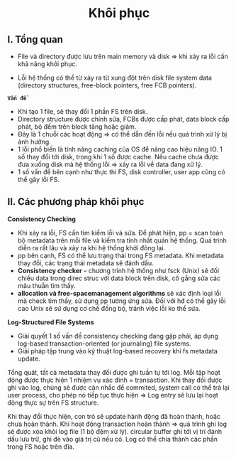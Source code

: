 <h1 align="center">Khôi phục</h1>

## I. Tổng quan

- File và directory được lưu trên main memory và disk => khi xảy ra lỗi cần khả năng khôi phục.

- Lỗi hệ thống có thể từ xảy ra từ xung đột trên disk file system data (directory structures, free-block pointers, free FCB pointers).

**`Vấn đề`**
- Khi tạo 1 file, sẽ thay đổi 1 phần FS trên disk.
- Directory structure được chỉnh sửa, FCBs được cấp phát, data block cấp phát, bộ đếm trên block tăng hoặc giảm.
- Đây là 1 chuỗi các hoạt động => có thể dẫn đến lỗi nếu quá trình xử lý bị ảnh hưởng.
- 1 lỗi phổ biến là tính năng caching của OS để nâng cao hiệu năng IO. 1 số thay đổi tới disk, trong khi 1 số được cache. Nếu cache chưa được đưa xuống disk mà hệ thống lỗi => xảy ra lỗi về data đang xử lý.
- 1 số vấn đề bên cạnh như thực thi FS, disk controller, user app cũng có thể gây lỗi FS.

## II. Các phương pháp khôi phục
**Consistency Checking**
- Khi xảy ra lỗi, FS cần tìm kiếm lỗi và sửa. Để phát hiện, pp = scan toàn bộ metadata trên mỗi file và kiếm tra tính nhất quán hệ thống. Quá trình diễn ra rất lâu và xảy ra khi hệ thống khởi đông lại.
- pp bên cạnh, FS có thể lưu trạng thái trong FS metadata. Khi metadata thay đổi, các trạng thái metadata sẽ đánh dấu.
- **Consistency checker** – chương trình hệ thống như fsck (Unix) sẽ đối chiếu data trong direc struc với data block trên disk, cố gắng sửa các mâu thuẫn tìm thấy.
- **allocation và free-spacemanagement algorithms** sẽ xác định loại lỗi mà check tim thấy, sử dụng pp tương ứng sửa. Đối với hđ có thể gây lỗi cao Unix sẽ sử dụng cơ chế đồng bộ, tránh việc lỗi ko thể sửa.

**Log-Structured File Systems**
- Giải quyết 1 số vấn đề consistency checking đang gặp phải, áp dụng log-based transaction-oriented (or journaling) file systems.
- Giải pháp tập trung vào kỹ thuật log-based recovery khi fs metadata update.

Tổng quát, tất cả metadata thay đổi được ghi tuần tự tới log. Mỗi tập hoạt động được thực hiện 1 nhiệm vụ xác đinh = transaction. Khi thay đổi được ghi vào log, chúng sẽ được cân nhắc để commited, system call có thể trả lại user process, cho phép nó tiếp tục thực hiện => Log entry sẽ lưu lại hoạt động thực sự trên FS structure.

Khi thay đổi thực hiện, con trỏ sẽ update hành động đã hoàn thành, hoặc chưa hoàn thành. Khi hoạt động transaction hoàn thành => quá trình ghi log sẽ được xóa khỏi log file (1 bộ đệm xử lý). circular buffer ghi tới vị trí đánh dấu lưu trữ, ghi đè vào giá trị cũ nếu có. Log có thể chia thành các phần trong FS hoặc trên đĩa.